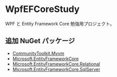 # WpfEFCoreStudy

WPF と Entity Framework Core 勉強用プロジェクト。

## 追加 NuGet パッケージ

* [CommunityToolkit.Mvvm](https://github.com/CommunityToolkit/dotnet)
* [Microsoft.EntityFrameworkCore](https://learn.microsoft.com/ja-jp/ef/core/)
* [Microsoft.EntityFrameworkCore.Relational](https://learn.microsoft.com/ja-jp/ef/core/what-is-new/nuget-packages)
* [Microsoft.EntityFrameworkCore.SqlServer](https://learn.microsoft.com/ja-jp/ef/core/providers/?tabs=dotnet-core-cli)
